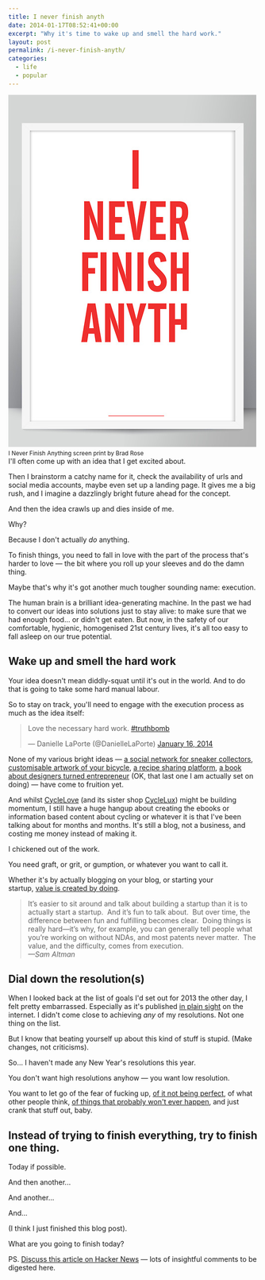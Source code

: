 ```yaml
---
title: I never finish anyth
date: 2014-01-17T08:52:41+00:00
excerpt: "Why it's time to wake up and smell the hard work."
layout: post
permalink: /i-never-finish-anyth/
categories:
  - life
  - popular
---
```

<img src="/media/ineverfinishanyth.jpg" alt="I Never Finish Anything screen print by Brad Rose"/>   
<small>I Never Finish Anything screen print by Brad Rose</small>  
<br>
I'll often come up with an idea that I get excited about.

Then I brainstorm a catchy name for it, check the availability of urls and social media accounts, maybe even set up a landing page. It gives me a big rush, and I imagine a dazzlingly bright future ahead for the concept.&nbsp;

And then the idea crawls up and dies inside of me.

Why?

Because I don't actually&nbsp;<em>do</em> anything.&nbsp;

To finish things, you need to fall in love with the part of the process that's harder to love — the bit where you roll up your sleeves and do the damn thing.

Maybe that's why it's got another much tougher sounding name: execution.

The human brain is a brilliant idea-generating machine. In the past we had to convert our ideas into solutions just to stay alive: to make sure that we had enough food... or didn't get eaten. But now, in the safety of our comfortable, hygienic, homogenised 21st century lives, it's all too easy to fall asleep on our true potential.

<h2>Wake up and smell the hard work</h2>

Your idea doesn't mean diddly-squat until it's out in the world. And to do that is going to take some hard manual labour.

So to stay on track, you'll need to engage with the execution process as much as the idea itself:

<blockquote class="twitter-tweet">Love the necessary hard work. <a href="https://twitter.com/search?q=%23truthbomb&amp;src=hash">#truthbomb</a>

— Danielle LaPorte (@DanielleLaPorte) <a href="https://twitter.com/DanielleLaPorte/statuses/423862942543904768">January 16, 2014</a></blockquote>
<script async="" src="//platform.twitter.com/widgets.js" charset="utf-8"></script>

None of my various bright ideas — <a href="http://www.sneakergeeks.com/">a social network for sneaker collectors</a>, <a href="http://my.cyclelove.net/">customisable artwork of your bicycle</a>, <a href="http://yyyummy.com/">a recipe sharing platform</a>, <a href="http://greig.cc/undesign/">a book about designers turned entrepreneur</a> (OK, that last one I am actually set on doing) — have come to fruition yet.

And whilst <a href="http://www.cyclelove.cc/">CycleLove</a>&nbsp;(and its sister shop <a href="http://cyclelux.cc/">CycleLux</a>) might be building momentum, I still have a huge hangup about creating the ebooks or information based content about cycling or whatever it is that I've been talking about for months and months. It's still a blog, not a business, and costing me money instead of making it.

I chickened out of the work.

You need graft, or grit, or gumption, or whatever you want to call it.

Whether it's by actually blogging on your blog, or starting your startup,&nbsp;<a href="http://blog.samaltman.com/value-is-created-by-doing">value is created by doing</a>.&nbsp;

<blockquote>It’s easier to sit around and talk about building a startup than it is to actually start a startup.&nbsp; And it’s fun to talk about.&nbsp; But over time, the difference between fun and fulfilling becomes clear.&nbsp; Doing things is really hard—it’s why, for example, you can generally tell people what you’re working on without NDAs, and most patents never matter.&nbsp; The value, and the difficulty, comes from execution.<br /><em>—Sam Altman</em></blockquote>

<h2>Dial down the resolution(s)</h2>

<p>When I looked back at the list of goals I'd set out for 2013 the other day, I felt pretty embarrassed. Especially as it's published <a href="https://twitter.com/j_greig/status/287640604102512640">in plain sight</a> on the internet. I didn't come close to achieving <em>any</em> of my resolutions. Not one thing on the list.

But I know that beating yourself up about this kind of stuff is stupid. (Make changes, not criticisms).

So... I haven't made any New Year's resolutions this year.

You don't want high resolutions anyhow — you want low resolution.

You want to let go of the fear of fucking up, <a href="http://greig.cc/dont-make-it-perfect-just-make-it-now">of it not being perfect</a>, of what other people think, <a href="http://www.marcandangel.com/2013/12/05/9-fears-you-will-regret-never-facing">of things that probably won't ever happen</a>, and just crank that stuff out, baby.

## Instead of trying to finish everything, try to finish one thing.

<p>Today if possible. </p>

<p>And then another...</p>  

<p>And another...</p>  

<p>And...</p>  

<p>(I think I just finished this blog post).</p>  

<p>What are you going to finish today?</p>

<p>PS.&nbsp;<a href="https://news.ycombinator.com/item?id=7075537">Discuss this article on Hacker News</a>&nbsp;— lots of insightful comments to be digested here.</p>
